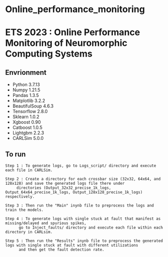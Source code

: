 # Online_performance_monitoring
# ETS 2023 : Online Performance Monitoring of Neuromorphic Computing Systems

## Envrionment

* Python 3.7.13
* Numpy 1.21.5
* Pandas 1.3.5
* Matplotlib 3.2.2
* BeautifulSoup 4.6.3
* Tensorflow 2.8.0
* Sklearn 1.0.2
* Xgboost 0.90
* Catboost 1.0.5
* Lightgbm 2.2.3
* CARLSim 5.0.0

## To run

```
Step 1 : To generate logs, go to Logs_script/ directory and execute each file in CARLSim. 
```

```
Step 2 : Create a directory for each crossbar size (32x32, 64x64, and 128x128) and save the generated logs file there under
	 directories (Output_32x32_precise_1k_logs, Output_64x64_precise_1k_logs, Output_128x128_precise_1k_logs) respectively.
```

```
Step 3 : Then run the "Main" inynb file to preprocess the logs and train the models.
```

```
Step 4 : To generate logs with single stuck at fault that manifest as missing/delayed and spurious spikes,
	  go to Inject_faults/ directory and execute each file within each directory in CARLsim.
```

```
Step 5 : Then run the "Results" inynb file to preprocess the generated logs with single stuck at fault with different utilizations
	  and then get the fault detection rate.
```


